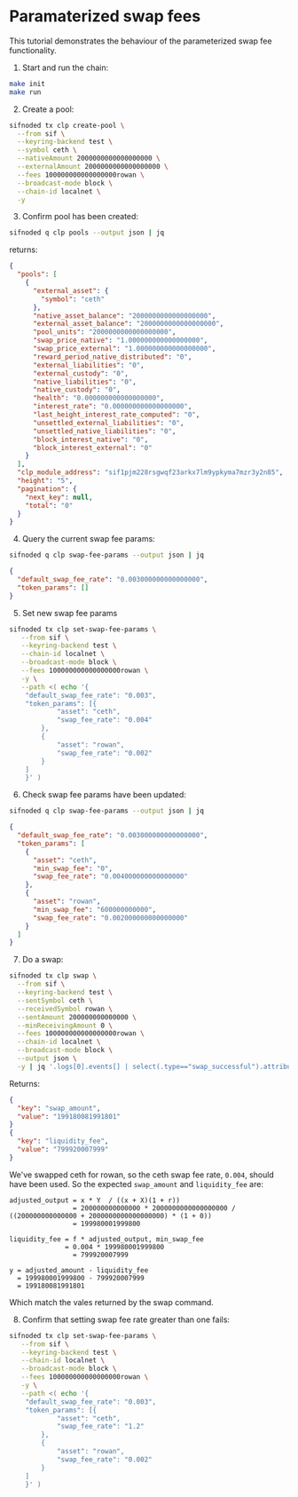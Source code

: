 # Paramaterized swap fees

This tutorial demonstrates the behaviour of the parameterized swap fee functionality.

1. Start and run the chain:

```bash
make init
make run
```

2. Create a pool:

```bash
sifnoded tx clp create-pool \
  --from sif \
  --keyring-backend test \
  --symbol ceth \
  --nativeAmount 2000000000000000000 \
  --externalAmount 2000000000000000000 \
  --fees 100000000000000000rowan \
  --broadcast-mode block \
  --chain-id localnet \
  -y
```

3. Confirm pool has been created:

```bash
sifnoded q clp pools --output json | jq
```

returns:

```json
{
  "pools": [
    {
      "external_asset": {
        "symbol": "ceth"
      },
      "native_asset_balance": "2000000000000000000",
      "external_asset_balance": "2000000000000000000",
      "pool_units": "2000000000000000000",
      "swap_price_native": "1.000000000000000000",
      "swap_price_external": "1.000000000000000000",
      "reward_period_native_distributed": "0",
      "external_liabilities": "0",
      "external_custody": "0",
      "native_liabilities": "0",
      "native_custody": "0",
      "health": "0.000000000000000000",
      "interest_rate": "0.000000000000000000",
      "last_height_interest_rate_computed": "0",
      "unsettled_external_liabilities": "0",
      "unsettled_native_liabilities": "0",
      "block_interest_native": "0",
      "block_interest_external": "0"
    }
  ],
  "clp_module_address": "sif1pjm228rsgwqf23arkx7lm9ypkyma7mzr3y2n85",
  "height": "5",
  "pagination": {
    "next_key": null,
    "total": "0"
  }
}
```

4. Query the current swap fee params:

```bash
sifnoded q clp swap-fee-params --output json | jq
```

```json
{
  "default_swap_fee_rate": "0.003000000000000000",
  "token_params": []
}
```

5. Set new swap fee params

```bash
sifnoded tx clp set-swap-fee-params \
   --from sif \
   --keyring-backend test \
   --chain-id localnet \
   --broadcast-mode block \
   --fees 100000000000000000rowan \
   -y \
   --path <( echo '{
    "default_swap_fee_rate": "0.003",
    "token_params": [{
            "asset": "ceth",
            "swap_fee_rate": "0.004"
        },
        {
            "asset": "rowan",
            "swap_fee_rate": "0.002"
        }
    ]
    }' )
```


6. Check swap fee params have been updated:

```bash
sifnoded q clp swap-fee-params --output json | jq
```

```json
{
  "default_swap_fee_rate": "0.003000000000000000",
  "token_params": [
    {
      "asset": "ceth",
      "min_swap_fee": "0",
      "swap_fee_rate": "0.004000000000000000"
    },
    {
      "asset": "rowan",
      "min_swap_fee": "600000000000",
      "swap_fee_rate": "0.002000000000000000"
    }
  ]
}
```

7. Do a swap:

```bash
sifnoded tx clp swap \
  --from sif \
  --keyring-backend test \
  --sentSymbol ceth \
  --receivedSymbol rowan \
  --sentAmount 200000000000000 \
  --minReceivingAmount 0 \
  --fees 100000000000000000rowan \
  --chain-id localnet \
  --broadcast-mode block \
  --output json \
  -y | jq '.logs[0].events[] | select(.type=="swap_successful").attributes[] | select(.key=="swap_amount" or .key=="liquidity_fee")'
```

Returns:

```json
{
  "key": "swap_amount",
  "value": "199180081991801"
}
{
  "key": "liquidity_fee",
  "value": "799920007999"
}

```

We've swapped ceth for rowan, so the ceth swap fee rate, `0.004`, should have been used. So the expected `swap_amount` and `liquidity_fee` are:

```
adjusted_output = x * Y  / ((x + X)(1 + r))
                = 200000000000000 * 2000000000000000000 / ((200000000000000 + 2000000000000000000) * (1 + 0))
                = 199980001999800

liquidity_fee = f * adjusted_output, min_swap_fee
              = 0.004 * 199980001999800
	            = 799920007999

y = adjusted_amount - liquidity_fee
  = 199980001999800 - 799920007999
  = 199180081991801
```

Which match the vales returned by the swap command.

8. Confirm that setting swap fee rate greater than one fails:

```bash
sifnoded tx clp set-swap-fee-params \
   --from sif \
   --keyring-backend test \
   --chain-id localnet \
   --broadcast-mode block \
   --fees 100000000000000000rowan \
   -y \
   --path <( echo '{
    "default_swap_fee_rate": "0.003",
    "token_params": [{
            "asset": "ceth",
            "swap_fee_rate": "1.2"
        },
        {
            "asset": "rowan",
            "swap_fee_rate": "0.002"
        }
    ]
    }' )
```
